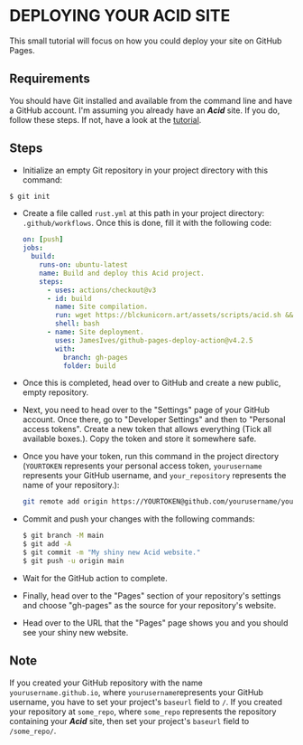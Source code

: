 # DEPLOYING YOUR ACID SITE

This small tutorial will focus on how you could deploy your site on GitHub Pages.

## Requirements

You should have Git installed and available from the command line and have a GitHub account.
I'm assuming you already have an ***Acid*** site. If you do, follow these steps. If not, have a look at the [tutorial](TUTORIAL.markdown).

## Steps

- Initialize an empty Git repository in your project directory with this command:

```bash
$ git init
```

- Create a file called `rust.yml` at this path in your project directory: `.github/workflows`. Once this is done, fill it with the following code:

  ```YAML
  on: [push]
  jobs:
    build:
      runs-on: ubuntu-latest
      name: Build and deploy this Acid project.
      steps:
        - uses: actions/checkout@v3
        - id: build
          name: Site compilation.
          run: wget https://blckunicorn.art/assets/scripts/acid.sh && bash acid.sh . && ls
          shell: bash
        - name: Site deployment.
          uses: JamesIves/github-pages-deploy-action@v4.2.5
          with:
            branch: gh-pages
            folder: build
  ```

- Once this is completed, head over to GitHub and create a new public, empty repository.

- Next, you need to head over to the "Settings" page of your GitHub account. Once there, go to "Developer Settings" and then to "Personal access tokens". Create a new token that allows everything (Tick all available boxes.). Copy the token and store it somewhere safe.

- Once you have your token, run this command in the project directory (`YOURTOKEN` represents your personal access token, `yourusername` represents your GitHub username, and `your_repository` represents the name of your repository.):

  ```bash
  git remote add origin https://YOURTOKEN@github.com/yourusername/your_repository
  ```

- Commit and push your changes with the following commands:

  ```bash
  $ git branch -M main
  $ git add -A
  $ git commit -m "My shiny new Acid website."
  $ git push -u origin main
  ```

- Wait for the GitHub action to complete.
- Finally, head over to the "Pages" section of your repository's settings and choose "gh-pages" as the source for your repository's website.
- Head over to the URL that the "Pages" page shows you and you should see your shiny new website.

## Note

If you created your GitHub repository with the name `yourusername.github.io`, where `yourusername`represents your GitHub username, you have to set your project's `baseurl` field to `/`. If you created your repository at `some_repo`, where `some_repo` represents the repository containing your ***Acid*** site, then set your project's `baseurl` field to `/some_repo/`.
